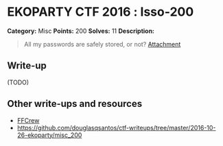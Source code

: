# EKOPARTY CTF 2016 : lsso-200

**Category:** Misc
**Points:** 200
**Solves:** 11
**Description:**

> All my passwords are safely stored, or not?
> [Attachment](misc200.zip)

## Write-up

(TODO)

## Other write-ups and resources

* [FFCrew](https://github.com/FFCrewCTF/ctf-writeups/tree/master/2016-10-26-ekoparty/misc_200)
* https://github.com/douglasqsantos/ctf-writeups/tree/master/2016-10-26-ekoparty/misc_200
